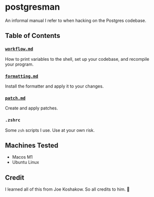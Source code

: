 # postgresman 

An informal manual I refer to when hacking on the Postgres codebase.

## Table of Contents
### [`workflow.md`](https://github.com/friendlymatthew/postgresman/blob/main/workflow.md)
How to print variables to the shell, set up your codebase, and recompile your program.

### [`formatting.md`](https://github.com/friendlymatthew/postgresman/blob/main/formatting.md)
Install the formatter and apply it to your changes.

### [`patch.md`](https://github.com/friendlymatthew/postgresman/blob/main/patch.md)
Create and apply patches.

### `.zshrc`
Some `zsh` scripts I use. Use at your own risk. 

## Machines Tested
- Macos M1
- Ubuntu Linux

## Credit
I learned all of this from Joe Koshakow. So all credits to him. 🙇
